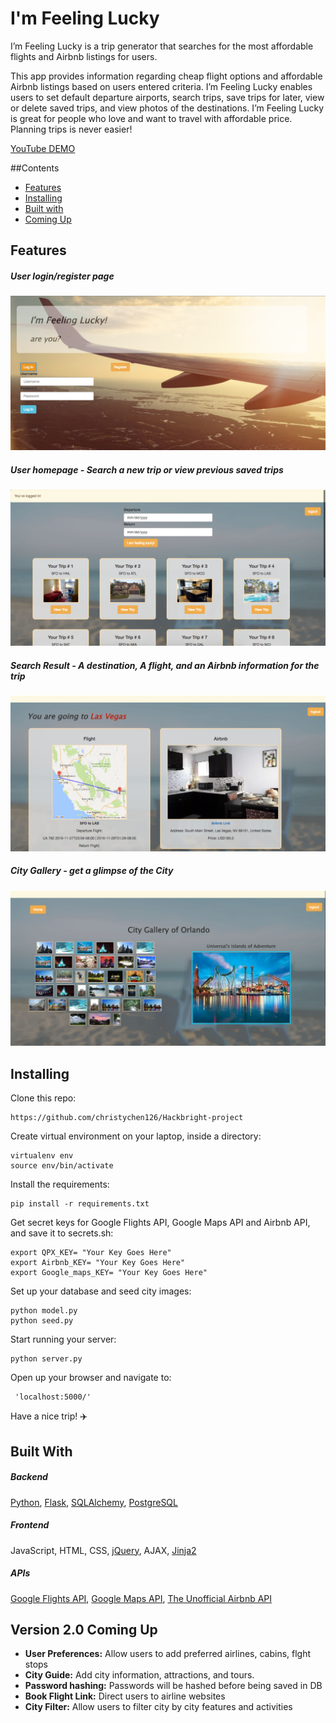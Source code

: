 # I'm Feeling Lucky 


I’m Feeling Lucky is a trip generator that searches for the most affordable flights and Airbnb listings for users.

This app provides information regarding cheap flight options and affordable Airbnb listings based on users entered criteria.  I’m Feeling Lucky enables users to set default departure airports, search trips, save trips for later, view or delete saved trips, and view photos of the destinations. I’m Feeling Lucky is great for people who love and want to travel with affordable price. Planning trips is never easier!

[YouTube DEMO](https://youtu.be/yd3M7fvlKg0)


##Contents
* [Features](#features)
* [Installing](#installing)
* [Built with](#builtwith)
* [Coming Up](#comingup)


## <a name="features"></a>Features


##### User login/register page

![Landing pages](https://github.com/christychen126/Hackbright-project/blob/master/static/images/RM-index.png)

##### User homepage - Search a new trip or view previous saved trips

![Homepage](https://github.com/christychen126/Hackbright-project/blob/master/static/images/RM-homepage.png)

##### Search Result - A destination, A flight, and an Airbnb information for the trip

![Result page](https://github.com/christychen126/Hackbright-project/blob/master/static/images/RM-Result.png)


##### City Gallery - get a glimpse of the City

![View City](https://github.com/christychen126/Hackbright-project/blob/master/static/images/RM-cityview.png)


## <a name="installing"></a>Installing


Clone this repo:

```
https://github.com/christychen126/Hackbright-project
```

Create virtual environment on your laptop, inside a directory:

```
virtualenv env
source env/bin/activate
```

Install the requirements:

```
pip install -r requirements.txt
```

Get secret keys for Google Flights API, Google Maps API and Airbnb API, and save it to secrets.sh:

```
export QPX_KEY= "Your Key Goes Here"
export Airbnb_KEY= "Your Key Goes Here"
export Google_maps_KEY= "Your Key Goes Here"
```

Set up your database and seed city images:

```
python model.py
python seed.py
```

Start running your server:

```
python server.py
```

Open up your browser and navigate to:

```
 'localhost:5000/'
```

Have a nice trip!  :airplane:



## <a name="builtwith"></a>Built With                   


##### Backend

[Python](https://www.python.org/), [Flask](http://flask.pocoo.org/), [SQLAlchemy](http://www.sqlalchemy.org/), [PostgreSQL](https://www.postgresql.org/)

##### Frontend

JavaScript, HTML, CSS, [jQuery](https://jquery.com/), AJAX, [Jinja2](http://jinja.pocoo.org/docs/dev/)

##### APIs

[Google Flights API](https://developers.google.com/qpx-express/), [Google Maps API](https://developers.google.com/maps/), [The Unofficial Airbnb API](http://airbnbapi.org/)


## <a name="comingup"></a>Version 2.0 Coming Up 

- **User Preferences:** Allow users to add preferred airlines, cabins, flght stops
- **City Guide:** Add city information, attractions, and tours.
- **Password hashing:** Passwords will be hashed before being saved in DB
- **Book Flight Link:** Direct users to airline websites
- **City Filter:** Allow users to filter city by city features and activities


